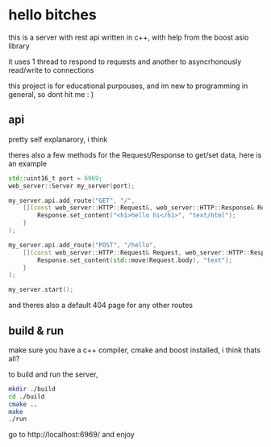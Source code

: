 # hello bitches

this is a server with rest api written in c++, with help from the boost asio library

it uses 1 thread to respond to requests and another to asyncrhonously read/write to connections

this project is for educational purpouses, and im new to programming in general, so dont hit me : )

## api

pretty self explanarory, i think

theres also a few methods for the Request/Response to get/set data, here is an example

```cpp
std::uint16_t port = 6969;
web_server::Server my_server(port);

my_server.api.add_route("GET", "/", 
    [](const web_server::HTTP::Request&, web_server::HTTP::Response& Response) {
        Response.set_content("<h1>hello hi</h1>", "text/html");
    }
);

my_server.api.add_route("POST", "/hello", 
    [](const web_server::HTTP::Request& Request, web_server::HTTP::Response& Response) {
        Response.set_content(std::move(Request.body), "text");
    }
);

my_server.start();
```

and theres also a default 404 page for any other routes

## build & run

make sure you have a c++ compiler, cmake and boost installed, i think thats all?

to build and run the server,

```sh
mkdir ./build
cd ./build
cmake ..
make
./run
```

go to http://localhost:6969/ and enjoy
